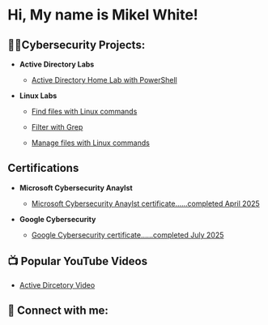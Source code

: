 <h1>Hi, My name is Mikel White!

<h2>👨‍💻Cybersecurity Projects:</h2>

- <b>Active Directory Labs</b>
  - [Active Directory Home Lab with PowerShell](https://github.com/dotheprojectlater)

- <b>Linux Labs</b>
  - [Find files with Linux commands](https://mzworldtech.wixsite.com/mikel-white-cybersec/portfolio-collections/my-portfolio/project-title-6)

  - [Filter with Grep](https://mzworldtech.wixsite.com/mikel-white-cybersec/portfolio-collections/my-portfolio/filter-with-grep)

  - [Manage files with Linux commands](https://mzworldtech.wixsite.com/mikel-white-cybersec/portfolio-collections/my-portfolio/manage-files-with-linux-commands)

<h2>Certifications</h2>

- <b>Microsoft Cybersecurity Anaylst</b>
  - [Microsoft Cybersecurity Anaylst certificate......completed April 2025](https://github.com/dotheprojectlater)

- <b>Google Cybersecurity</b>
  - [Google Cybersecurity certificate......completed July 2025](https://mzworldtech.wixsite.com/mikel-white-cybersec/portfolio-collections/my-portfolio/project-title-6)


<h2>📺 Popular YouTube Videos</h2>

- [Active Dircetory Video](https://www.youtube.com/dothisatalaterdate)


<h2> 🤳 Connect with me:</h2>


[linkedin]: https://www.linkedin.com/in/mikel-white-658290293?utm_source=share&utm_campaign=share_via&utm_content=profile&utm_medium=ios_app


<!--
**MikelWhite** is a ✨ _special_ ✨ repository because its `README.md` (this file) appears on your GitHub profile.

Here are some ideas to get you started:

- 🔭 I’m currently working on ...
- 🌱 I’m currently learning ...
- 👯 I’m looking to collaborate on ...
- 🤔 I’m looking for help with ...
- 💬 Ask me about ...
- 📫 How to reach me: ...
- 😄 Pronouns: ...
- ⚡ Fun fact: ...
-->
